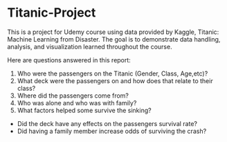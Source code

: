 # Titanic-Project
This is a project for Udemy course using data provided by Kaggle, Titanic: Machine Learning from Disaster.
The goal is to demonstrate data handling, analysis, and visualization learned throughout the course. 

Here are questions answered in this report:

1. Who were the passengers on the Titanic (Gender, Class, Age,etc)?
2. What deck were the passengers on and how does that relate to their class?
3. Where did the passengers come from?
4. Who was alone and who was with family?
5. What factors helped some survive the sinking?
  * Did the deck have any effects on the passengers survival rate?
  * Did having a family member increase odds of surviving the crash?

## 
